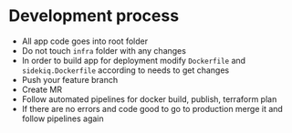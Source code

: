 # Development process

- All app code goes into root folder
- Do not touch `infra` folder with any changes
- In order to build app for deployment modify `Dockerfile` and `sidekiq.Dockerfile` according to needs to get changes
- Push your feature branch
- Create MR
- Follow automated pipelines for docker build, publish, terraform plan
- If there are no errors and code good to go to production merge it and follow pipelines again
